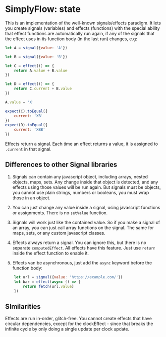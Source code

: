 # SimplyFlow: state

This is an implementation of the well-known signals/effects paradigm. It lets you
create signals (variables) and effects (functions) with the special ability that
effect functions are automatically run again, if any of the signals that the effect
uses in its function body (in the last run) changes, e.g:

```javascript
let A = signal({value: 'A'})

let B = signal({value: 'B'})

let C = effect(() => {
	return A.value + B.value
})	

let D = effect(() => {
	return C.current + B.value
})

A.value = 'X'

expect(C).toEqual({
	current: 'XB'
})
expect(D).toEqual({
	current: 'XBB'
})
```

Effects return a signal. Each time an effect returns a value, it is assigned to `.current` in that signal.

## Differences to other Signal libraries

1. Signals can contain any javascript object, including arrays, nested objects, maps, sets. Any change inside that object is detected, and any effects using those values will be run again. But signals must be objects, you cannot use plain strings, numbers or booleans, you must wrap those in an object.

2. You can just change any value inside a signal, using javascript functions or assignments. There is no `setValue` function.

3. Signals will work just like the contained value. So if you make a signal of an array, you can just call array functions on the signal. The same for maps, sets, or any custom javascript classes.

4. Effects always return a signal. You can ignore this, but there is no separate `computedEffect`. All effects have this feature. Just use `return` inside the effect function to enable it.

5. Effects van be asynchronous, just add the `async` keyword before the function body:

```javascript
	let url = signal({value: 'https://example.com/'})
	let bar = effect(async () => {
		return fetch(url.value)
	})
```

## SImilarities

Effects are run in-order, glitch-free. You cannot create effects that have circular dependencies, except for the clockEffect - since that breaks the infinite cycle by only doing a single update per clock update.

